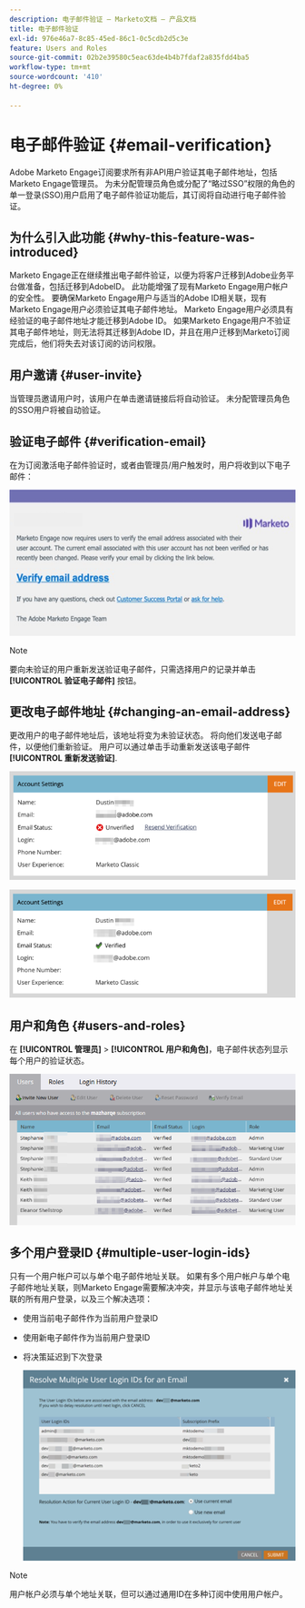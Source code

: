 ```yaml
---
description: 电子邮件验证 — Marketo文档 — 产品文档
title: 电子邮件验证
exl-id: 976e46a7-8c85-45ed-86c1-0c5cdb2d5c3e
feature: Users and Roles
source-git-commit: 02b2e39580c5eac63de4b4b7fdaf2a835fdd4ba5
workflow-type: tm+mt
source-wordcount: '410'
ht-degree: 0%

---
```


# 电子邮件验证 {#email-verification}

Adobe Marketo Engage订阅要求所有非API用户验证其电子邮件地址，包括Marketo Engage管理员。 为未分配管理员角色或分配了“略过SSO”权限的角色的单一登录(SSO)用户启用了电子邮件验证功能后，其订阅将自动进行电子邮件验证。

## 为什么引入此功能 {#why-this-feature-was-introduced}

Marketo Engage正在继续推出电子邮件验证，以便为将客户迁移到Adobe业务平台做准备，包括迁移到AdobeID。 此功能增强了现有Marketo Engage用户帐户的安全性。 要确保Marketo Engage用户与适当的Adobe ID相关联，现有Marketo Engage用户必须验证其电子邮件地址。 Marketo Engage用户必须具有经验证的电子邮件地址才能迁移到Adobe ID。 如果Marketo Engage用户不验证其电子邮件地址，则无法将其迁移到Adobe ID，并且在用户迁移到Marketo订阅完成后，他们将失去对该订阅的访问权限。

## 用户邀请 {#user-invite}

当管理员邀请用户时，该用户在单击邀请链接后将自动验证。 未分配管理员角色的SSO用户将被自动验证。

## 验证电子邮件 {#verification-email}

在为订阅激活电子邮件验证时，或者由管理员/用户触发时，用户将收到以下电子邮件：

![](assets/email-verification-1.png)

>[!NOTE]
>
>要向未验证的用户重新发送验证电子邮件，只需选择用户的记录并单击 **[!UICONTROL 验证电子邮件]** 按钮。

## 更改电子邮件地址 {#changing-an-email-address}

更改用户的电子邮件地址后，该地址将变为未验证状态。 将向他们发送电子邮件，以便他们重新验证。 用户可以通过单击手动重新发送该电子邮件 **[!UICONTROL 重新发送验证]**.

![](assets/email-verification-2.png)

![](assets/email-verification-3.png)

## 用户和角色 {#users-and-roles}

在 **[!UICONTROL 管理员]** > **[!UICONTROL 用户和角色]**，电子邮件状态列显示每个用户的验证状态。

![](assets/email-verification-4.png)

## 多个用户登录ID {#multiple-user-login-ids}

只有一个用户帐户可以与单个电子邮件地址关联。 如果有多个用户帐户与单个电子邮件地址关联，则Marketo Engage需要解决冲突，并显示与该电子邮件地址关联的所有用户登录，以及三个解决选项：

* 使用当前电子邮件作为当前用户登录ID
* 使用新电子邮件作为当前用户登录ID
* 将决策延迟到下次登录

  ![](assets/email-verification-5.png)

>[!NOTE]
>
>用户帐户必须与单个地址关联，但可以通过通用ID在多种订阅中使用用户帐户。
